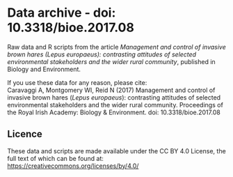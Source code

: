 # Data archive - doi: 10.3318/bioe.2017.08

Raw data and R scripts from the article *Management and control of invasive brown hares (Lepus europaeus): contrasting attitudes of selected environmental stakeholders and the wider rural community*, published in Biology and Environment.  

If you use these data for any reason, please cite:  
Caravaggi A, Montgomery WI, Reid N (2017) Management and control of invasive brown hares (*Lepus europaeus*): contrasting attitudes of selected environmental stakeholders and the wider rural community. Proceedings of the Royal Irish Academy: Biology & Environment. doi: 10.3318/bioe.2017.08   


## Licence

These data and scripts are made available under the CC BY 4.0 License, the full text of which can be found at: https://creativecommons.org/licenses/by/4.0/ 